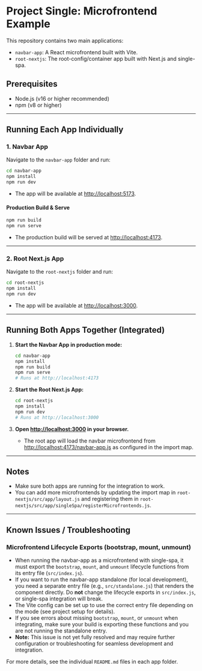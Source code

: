 # Project Single: Microfrontend Example

This repository contains two main applications:
- `navbar-app`: A React microfrontend built with Vite.
- `root-nextjs`: The root-config/container app built with Next.js and single-spa.

## Prerequisites
- Node.js (v16 or higher recommended)
- npm (v8 or higher)

---

## Running Each App Individually

### 1. Navbar App
Navigate to the `navbar-app` folder and run:

```bash
cd navbar-app
npm install
npm run dev
```

- The app will be available at [http://localhost:5173](http://localhost:5173).

#### Production Build & Serve
```bash
npm run build
npm run serve
```
- The production build will be served at [http://localhost:4173](http://localhost:4173).

---

### 2. Root Next.js App
Navigate to the `root-nextjs` folder and run:

```bash
cd root-nextjs
npm install
npm run dev
```

- The app will be available at [http://localhost:3000](http://localhost:3000).

---

## Running Both Apps Together (Integrated)

1. **Start the Navbar App in production mode:**
   ```bash
   cd navbar-app
   npm install
   npm run build
   npm run serve
   # Runs at http://localhost:4173
   ```

2. **Start the Root Next.js App:**
   ```bash
   cd root-nextjs
   npm install
   npm run dev
   # Runs at http://localhost:3000
   ```

3. **Open [http://localhost:3000](http://localhost:3000) in your browser.**
   - The root app will load the navbar microfrontend from [http://localhost:4173/navbar-app.js](http://localhost:4173/navbar-app.js) as configured in the import map.

---

## Notes
- Make sure both apps are running for the integration to work.
- You can add more microfrontends by updating the import map in `root-nextjs/src/app/layout.js` and registering them in `root-nextjs/src/app/singleSpa/registerMicrofrontends.js`.

---

## Known Issues / Troubleshooting

### Microfrontend Lifecycle Exports (bootstrap, mount, unmount)
- When running the navbar-app as a microfrontend with single-spa, it must export the `bootstrap`, `mount`, and `unmount` lifecycle functions from its entry file (`src/index.js`).
- If you want to run the navbar-app standalone (for local development), you need a separate entry file (e.g., `src/standalone.js`) that renders the component directly. Do **not** change the lifecycle exports in `src/index.js`, or single-spa integration will break.
- The Vite config can be set up to use the correct entry file depending on the mode (see project setup for details).
- If you see errors about missing `bootstrap`, `mount`, or `unmount` when integrating, make sure your build is exporting these functions and you are not running the standalone entry.
- **Note:** This issue is not yet fully resolved and may require further configuration or troubleshooting for seamless development and integration.

For more details, see the individual `README.md` files in each app folder.

